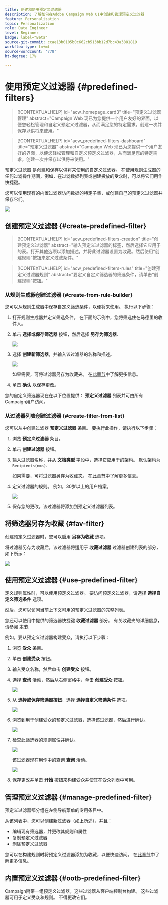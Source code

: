 ```yaml
---
title: 创建和使用预定义过滤器
description: 了解如何在Adobe Campaign Web UI中创建和管理预定义过滤器
feature: Personalization
topic: Personalization
role: Data Engineer
level: Beginner
badge: label="Beta"
source-git-commit: ccae13b0105b0c662cb513bb12d7bc43a3881819
workflow-type: tm+mt
source-wordcount: '778'
ht-degree: 17%

---
```


# 使用预定义过滤器 {#predefined-filters}

>[!CONTEXTUALHELP]
>id="acw_homepage_card3"
>title="预定义过滤器管理"
>abstract="Campaign Web 现已为您提供一个用户友好的界面，以便您轻松管理和自定义预定义过滤器，从而满足您的特定需求。创建一次并保存以供将来使用。"

>[!CONTEXTUALHELP]
>id="acw_predefined-filters-dashboard"
>title="预定义过滤器"
>abstract="Campaign Web 现已为您提供一个用户友好的界面，以便您轻松管理和自定义预定义过滤器，从而满足您的特定需求。创建一次并保存以供将来使用。"

预定义过滤器 是创建和保存以供将来使用的自定义过滤器。 在使用规则生成器的任何过滤操作期间，例如，在过滤数据列表或创建投放的受众时，可以将它们用作快捷键。

您可以使用现有的内置过滤器访问数据的特定子集，或创建自己的预定义过滤器并保存它们。

![](assets/predefined-filters-menu.png)


## 创建预定义过滤器 {#create-predefined-filter}

>[!CONTEXTUALHELP]
>id="acw_predefined-filters-creation"
>title="创建预定义过滤器"
>abstract="输入预定义过滤器的标签，然后选择它应用于的表。打开其他选项以添加描述，并将此过滤器设置为收藏。然后使用“创建规则”按钮来定义过滤条件。"

>[!CONTEXTUALHELP]
>id="acw_predefined-filters-rules"
>title="创建预定义过滤器规则"
>abstract="要定义自定义筛选器的筛选条件，请单击“创建规则”按钮。"

### 从规则生成器创建过滤器 {#create-from-rule-builder}

您可以从规则生成器中保存自定义筛选条件，以便将来使用。 执行以下步骤：

1. 打开规则生成器并定义筛选条件。 在下面的示例中，您将筛选住在马德里的收件人。
1. 单击 **选择或保存筛选器** 按钮，然后选择 **另存为筛选器**.

   ![](assets/predefined-filters-save.png)

1. 选择 **创建新筛选器**，并输入该过滤器的名称和描述。

   ![](assets/predefined-filters-save-filter.png)

   如果需要，可将过滤器另存为收藏夹。 在[此章节](#fav-filter)中了解更多信息。

1. 单击 **确认** 以保存更改。

您的自定义筛选器现在在以下位置提供： **预定义过滤器** 列表并可由所有Campaign用户访问。


### 从过滤器列表创建过滤器 {#create-filter-from-list}


您可以从中创建过滤器 **预定义过滤器** 条目。 要执行此操作，请执行以下步骤：

1. 浏览 **预定义过滤器** 条目。
1. 单击 **创建过滤器** 按钮。
1. 输入过滤器名称，并从 **文档类型** 字段中，选择它应用于的架构。 默认架构为 `Recipients(nms)`.

   如果需要，可将过滤器另存为收藏夹。 在[此章节](#fav-filter)中了解更多信息。

1. 定义过滤器的规则。 例如，30岁以上的用户档案。

   ![](assets/filter-30+.png)

1. 保存您的更改。该过滤器将添加到预定义过滤器列表。


## 将筛选器另存为收藏 {#fav-filter}

创建预定义过滤器时，您可以启用 **另存为收藏** 选项。


将过滤器另存为收藏后，该过滤器将适用于 **收藏过滤器** 过滤器创建列表的部分，如下所示：

![](assets/predefined-filters-favorite.png)


## 使用预定义过滤器 {#use-predefined-filter}

定义规则属性时，可以使用预定义过滤器。 要访问预定义过滤器，请选择 **选择自定义筛选条件** 选项。

然后，您可以访问当前上下文可用的预定义过滤器的完整列表。

您还可以使用中提供的筛选器快捷键 **收藏过滤器** 部分。 有关收藏夹的详细信息，请参阅 [本节](#fav-filter).

例如，要从预定义过滤器构建受众，请执行以下步骤：

1. 浏览 **受众** 条目。
1. 单击 **创建受众** 按钮。
1. 输入受众名称，然后单击 **创建受众** 按钮。
1. 选择 **查询** 活动，然后从右侧窗格中，单击 **创建受众** 按钮。

   ![](assets//build-audience-from-filter.png)

1. 从 **选择或保存筛选器按钮**，选择 **选择自定义筛选条件** 选项。

   ![](assets/build-audience-select-custom-filter.png)

1. 浏览到用于创建受众的预定义过滤器，选择该过滤器，然后进行确认。

   ![](assets/build-audience-filter-list.png)

1. 检查此筛选器的规则属性并确认。

   ![](assets/build-audience-check.png)

   该过滤器现在用作中的查询 **查询** 活动。

   ![](assets/build-audience-confirm.png)

1. 保存更改并单击 **开始** 按钮来构建受众并使其在受众列表中可用。

## 管理预定义过滤器 {#manage-predefined-filter}

预定义过滤器都分组在左侧导航菜单的专用条目中。

从该列表中，您可以创建新过滤器（如上所述），并且：

* 编辑现有筛选器，并更改其规则和属性
* 复制预定义过滤器
* 删除预定义过滤器

您可以在构建规则时将预定义过滤器添加为收藏，以便快速访问。 在[此章节](#fav-filter)中了解更多信息。

## 内置预定义过滤器 {#ootb-predefined-filter}

Campaign附带一组预定义过滤器，这些过滤器从客户端控制台构建。 这些过滤器可用于定义受众和规则。 不得更改它们。
